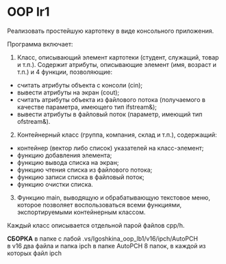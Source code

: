 # OOP lr1
Реализовать простейшую картотеку в виде консольного приложения.

Программа включает:

1. Класс, описывающий элемент картотеки (студент, служащий, товар и т.п.). Содержит атрибуты, описывающие элемент (имя, возраст и т.п.) и 4 функции, позволяющие:
- считать атрибуты объекта с консоли (cin);
- вывести атрибуты на экран (cout);
- считать атрибуты объекта из файлового потока (получаемого в качестве параметра, имеющего тип ifstream&);
- вывести атрибуты в файловый поток (параметр, имеющий тип ofstream&).

2. Контейнерный класс (группа, компания, склад и т.п.), содержащий:
- контейнер (вектор либо список) указателей на класс-элемент;
- функцию добавления элемента;
- функцию вывода списка на экран;
- функцию чтения списка из файлового потока;
- функцию записи списка в файловый поток;
- функцию очистки списка.

3. Функцию main, выводящую и обрабатывающую текстовое меню, которое позволяет воспользоваться всеми функциями, экспортируемыми контейнерным классом.

Каждый класс описывается отдельной парой файлов cpp/h.

**СБОРКА**
в папке с лабой 
.vs/Igoshkina_oop_lb1/v16/ipch/AutoPCH  
в v16 два файла и папка ipch
в папке AutoPCH 8 папок, в каждой из которых файл ipch
